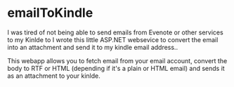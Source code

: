 emailToKindle
=============

I was tired of not being able to send emails from Evenote or other services to my Kinlde to I wrote this little ASP.NET websevice to convert the email into an attachment and send it to my kindle email address..

This webapp allows you to fetch email from your email account, convert the body to RTF or HTML (depending if it's a plain or HTML email) and sends it as an attachment to your kinlde.